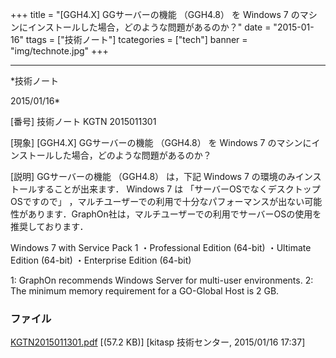 ﻿+++
title = "[GGH4.X] GGサーバーの機能 （GGH4.8） を Windows 7 のマシンにインストールした場合，どのような問題があるのか？"
date = "2015-01-16"
ttags = ["技術ノート"]
tcategories = ["tech"]
banner = "img/technote.jpg"
+++

-----------------------------------------------------------------------------------------------------------------------------

*技術ノート

2015/01/16*


[番号]
技術ノート KGTN 2015011301

[現象]
[GGH4.X] GGサーバーの機能 （GGH4.8） を Windows 7
のマシンにインストールした場合，どのような問題があるのか？

[説明]
GGサーバーの機能 （GGH4.8） は，下記 Windows 7
の環境のみインストールすることが出来ます． Windows 7 は
「サーバーOSでなくデスクトップOSですので」
，マルチユーザーでの利用で十分なパフォーマンスが出ない可能性があります．GraphOn社は，マルチユーザーでの利用でサーバーOSの使用を推奨しております．

Windows 7 with Service Pack 1
・Professional Edition (64-bit)
・Ultimate Edition (64-bit)
・Enterprise Edition (64-bit)

1: GraphOn recommends Windows Server for multi-user environments.
2: The minimum memory requirement for a GO-Global Host is 2 GB.


### ファイル

 
 


[KGTN2015011301.pdf](http://techreport.kitasp.net/attachments/download/1829/KGTN2015011301.pdf)
 [(57.2 KB)] [kitasp 技術センター, 2015/01/16
17:37]


 


 

